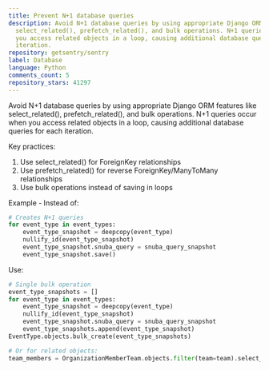 ```yaml
---
title: Prevent N+1 database queries
description: Avoid N+1 database queries by using appropriate Django ORM features like
  select_related(), prefetch_related(), and bulk operations. N+1 queries occur when
  you access related objects in a loop, causing additional database queries for each
  iteration.
repository: getsentry/sentry
label: Database
language: Python
comments_count: 5
repository_stars: 41297
---
```


Avoid N+1 database queries by using appropriate Django ORM features like select_related(), prefetch_related(), and bulk operations. N+1 queries occur when you access related objects in a loop, causing additional database queries for each iteration.

Key practices:
1. Use select_related() for ForeignKey relationships
2. Use prefetch_related() for reverse ForeignKey/ManyToMany relationships
3. Use bulk operations instead of saving in loops

Example - Instead of:
```python
# Creates N+1 queries
for event_type in event_types:
    event_type_snapshot = deepcopy(event_type)
    nullify_id(event_type_snapshot)
    event_type_snapshot.snuba_query = snuba_query_snapshot
    event_type_snapshot.save()
```

Use:
```python
# Single bulk operation
event_type_snapshots = []
for event_type in event_types:
    event_type_snapshot = deepcopy(event_type)
    nullify_id(event_type_snapshot)
    event_type_snapshot.snuba_query = snuba_query_snapshot
    event_type_snapshots.append(event_type_snapshot)
EventType.objects.bulk_create(event_type_snapshots)

# Or for related objects:
team_members = OrganizationMemberTeam.objects.filter(team=team).select_related('organizationmember')
```